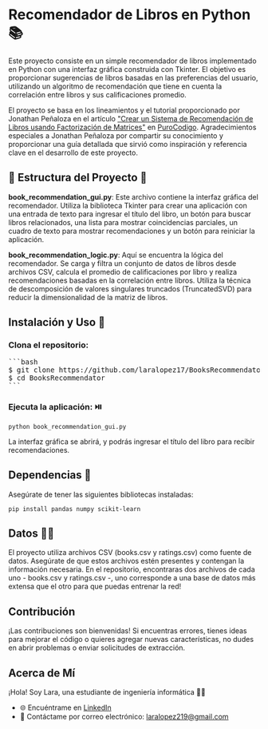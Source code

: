 # Recomendador de Libros en Python 📚
Este proyecto consiste en un simple recomendador de libros implementado en Python con una interfaz gráfica construida con Tkinter. 
El objetivo es proporcionar sugerencias de libros basadas en las preferencias del usuario, utilizando un algoritmo de recomendación que tiene en cuenta la correlación entre libros y sus calificaciones promedio.

El proyecto se basa en los lineamientos y el tutorial proporcionado por Jonathan Peñaloza en el artículo ["Crear un Sistema de Recomendación de Libros usando Factorización de Matrices"](https://www.purocodigo.net/articulo/crear-un-sistema-de-recomendacion-de-libros-usando-factorizacion-de-matrices) en [PuroCodigo](https://www.purocodigo.net/).
Agradecimientos especiales a Jonathan Peñaloza por compartir su conocimiento y proporcionar una guía detallada que sirvió como inspiración y referencia clave en el desarrollo de este proyecto.

## 🚧 Estructura del Proyecto 🚧
**book_recommendation_gui.py**: Este archivo contiene la interfaz gráfica del recomendador. Utiliza la biblioteca Tkinter para crear una aplicación con una entrada de texto para ingresar el título del libro, 
un botón para buscar libros relacionados, una lista para mostrar coincidencias parciales, un cuadro de texto para mostrar recomendaciones y un botón para reiniciar la aplicación.

**book_recommendation_logic.py**: Aquí se encuentra la lógica del recomendador. Se carga y filtra un conjunto de datos de libros desde archivos CSV, calcula el promedio de calificaciones por libro y realiza 
recomendaciones basadas en la correlación entre libros. Utiliza la técnica de descomposición de valores singulares truncados (TruncatedSVD) para reducir la dimensionalidad de la matriz de libros.

## Instalación y Uso 🧐
### Clona el repositorio:
<pre>
```bash
$ git clone https://github.com/laralopez17/BooksRecommendator.git
$ cd BooksRecommendator
```
</pre>

### Ejecuta la aplicación: ⏯️

`python book_recommendation_gui.py`

La interfaz gráfica se abrirá, y podrás ingresar el título del libro para recibir recomendaciones.

## Dependencias 🧰
Asegúrate de tener las siguientes bibliotecas instaladas:

`pip install pandas numpy scikit-learn`

## Datos 😶‍🌫️
El proyecto utiliza archivos CSV (books.csv y ratings.csv) como fuente de datos. Asegúrate de que estos archivos estén presentes y contengan la información necesaria.
En el repositorio, encontraras dos archivos de cada uno - books.csv y ratings.csv -, uno corresponde a una base de datos más extensa que el otro para que puedas entrenar la red!

## Contribución 
¡Las contribuciones son bienvenidas! Si encuentras errores, tienes ideas para mejorar el código o quieres agregar nuevas características, no dudes en abrir problemas o enviar solicitudes de extracción.

## Acerca de Mí

¡Hola! Soy Lara, una estudiante de ingeniería informática 🧑‍🎓

- 🌐 Encuéntrame en [LinkedIn](https://www.linkedin.com/in/laralopez17/)
- 📧 Contáctame por correo electrónico: laralopez219@gmail.com

